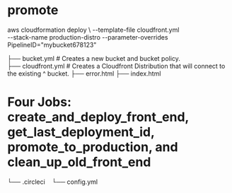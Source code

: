 # promote


aws cloudformation deploy \ 
  --template-file cloudfront.yml \
  --stack-name production-distro
  --parameter-overrides PipelineID="mybucket678123"


├── bucket.yml          # Creates a new bucket and bucket policy.       
├── cloudfront.yml      # Creates a Cloudfront Distribution that will connect to the existing ^ bucket.
├── error.html
├── index.html  
# Four Jobs: create_and_deploy_front_end, get_last_deployment_id, promote_to_production, and clean_up_old_front_end
└── .circleci
    └── config.yml
